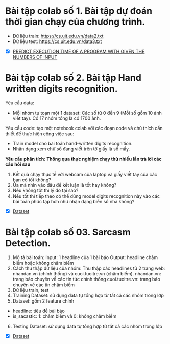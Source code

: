  # Bài tập colab số 1. Bài tập dự đoán thời gian chạy của chương trình.
 
- Dữ liệu train: https://cs.uit.edu.vn/data2.txt
- Dữ liệu test: https://cs.uit.edu.vn/data3.txt

- [x] [PREDICT EXECUTION TIME OF A PROGRAM WITH GIVEN THE NUMBERS OF INPUT](https://github.com/trong-khanh-1109/CS114.L22.KHCL/blob/1254a56d76ad8c7afee4dd086ef7577ea8d1d1b9/Assignments%20Colaboratory/Colab_02.ipynb) 

# Bài tập colab số 2. Bài tập Hand written digits recognition.
Yêu cầu data:
- Mỗi nhóm tự toạn một 1 dataset: Các số từ 0 đến 9 (Mỗi số gồm 10 ảnh viết tay). Có 17 nhóm tổng là có 1700 ảnh.

Yêu cầu code: tạo một notebook colab với các đoạn code và chú thích cần thiết để thực hiện công việc sau:
- Train model cho bài toán hand-written digits recognition.
- Nhận dạng xem chữ số đang viết trên tờ giấy là số mấy.

**Yêu cầu phân tích: Thông qua thực nghiệm chạy thử nhiều lần trả lời các câu hỏi sau**

1. Kết quả chạy thực tế với webcam của laptop và giấy viết tay của các bạn có tốt không?
2. Ủa mà nhìn vào đâu để kết luận là tốt hay không?
3. Nếu không tốt thì lý do tại sao?
4. Nếu tốt thì tiếp theo có thể dùng model digits recognition này vào các bài toán phức tạp hơn như nhận dạng biển số nhà không?

 - [x] [Dataset](https://github.com/trong-khanh-1109/CS114.L22.KHCL/blob/d4386fcfc8a0a3e993da1ca53e63c52165e33ed1/Assignments%20Colaboratory/Colab_01.ipynb) 

# Bài tập colab số 03. Sarcasm Detection.

1. Mô tả bài toán: Input: 1 headline của 1 bài báo Output: headline châm biếm hoặc không châm biếm
2. Cách thu thập dữ liệu của nhóm: Thu thập các headlines từ 2 trang web: nhandan.vn (chính thống) và cuoi.tuoitre.vn (châm biếm).
nhandan.vn: trang báo chuyên về các tin tức chính thống cuoi.tuoitre.vn: trang báo chuyên về các tin châm biếm
3. Dữ liệu train, test
4. Training Dataset: sử dụng data tự tổng hợp từ tất cả các nhóm trong lớp
5. Dataset: gồm 2 feature chính
- headline: tiêu đề bài báo
- is_sacastic: 1: châm biếm và 0: không châm biếm
6. Testing Dataset: sử dụng data tự tổng hợp từ tất cả các nhóm trong lớp

- [x] [Dataset](https://github.com/trong-khanh-1109/CS114.L22.KHCL/blob/a81062ee166814347e2b3adbd531bffe28635af6/Assignments%20Colaboratory/Colab_03_1.ipynb) 
